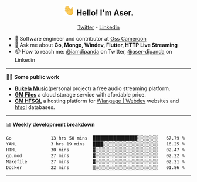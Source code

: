 <h2 align="center"> <img src="https://github.com/gabriel-TheCode/gabriel-TheCode/blob/master/gifs/Hi.gif" width="30px"> Hello! I'm Aser.</h2>
<p align="center">
  <a href="https://twitter.com/iamdipanda">Twitter</a> - 
  <a href="https://www.linkedin.com/in/aser-dipanda/">Linkedin</a>
</p>


- 🔭 Software engineer and contributor at [Oss Cameroon](https://github.com/osscameroon)
- 💬 Ask me about **Go, Mongo, Windev, Flutter, HTTP Live Streaming**
- 📫 How to reach me: [@iamdipanda](https://twitter.com/iamdipanda) on Twitter, [@aser-dipanda](https://www.linkedin.com/in/aser-dipanda/) on Linkedin

-------

👨‍💻 **Some public work**

- **[Bukela Music](https://music.bukela.co)**(personal project) a free audio streaming platform. 
- **[GM Files](https://gamesmania.io)** a cloud storage service with afordable price.
- **[GM HFSQL](https://gamesmania.io)** a hosting platform for [Wlangage | Webdev](https://pcsoft.fr/webdev/index.html) websites and [hfsql](https://pcsoft.fr/accueilpub/hfsql.htm) databases.
-------

📊 **Weekly development breakdown**

<!--START_SECTION:waka-->

```text
Go               13 hrs 50 mins  █████████████████░░░░░░░░   67.79 %
YAML             3 hrs 19 mins   ████░░░░░░░░░░░░░░░░░░░░░   16.25 %
HTML             30 mins         ▓░░░░░░░░░░░░░░░░░░░░░░░░   02.47 %
go.mod           27 mins         ▓░░░░░░░░░░░░░░░░░░░░░░░░   02.22 %
Makefile         27 mins         ▓░░░░░░░░░░░░░░░░░░░░░░░░   02.21 %
Docker           22 mins         ▒░░░░░░░░░░░░░░░░░░░░░░░░   01.86 %
```

<!--END_SECTION:waka-->

-------
